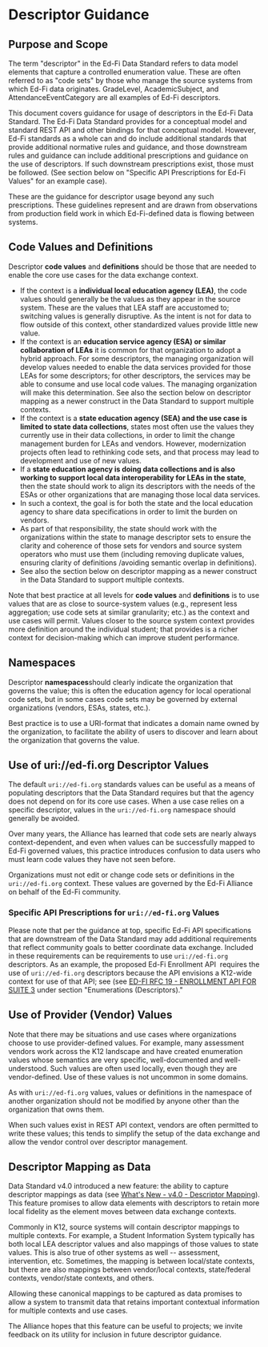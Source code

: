 # Descriptor Guidance

## Purpose and Scope

The term "descriptor" in the Ed-Fi Data Standard refers to data model elements that capture a controlled enumeration value. These are often referred to as "code sets" by those who manage the source systems from which Ed-Fi data originates. GradeLevel, AcademicSubject, and AttendanceEventCategory are all examples of Ed-Fi descriptors.

This document covers guidance for usage of descriptors in the Ed-Fi Data Standard. The Ed-Fi Data Standard provides for a conceptual model and standard REST API and other bindings for that conceptual model. However, Ed-Fi standards as a whole can and do include additional standards that provide additional normative rules and guidance, and those downstream rules and guidance can include additional prescriptions and guidance on the use of descriptors. If such downstream prescriptions exist, those must be followed. (See section below on "Specific API Prescriptions for Ed-Fi Values" for an example case).

These are the guidance for descriptor usage beyond any such prescriptions. These guidelines represent and are drawn from observations from production field work in which Ed-Fi-defined data is flowing between systems.

## Code Values and Definitions

Descriptor **code values** and **definitions** should be those that are needed to enable the core use cases for the data exchange context.

* If the context is a **individual local education agency (LEA)**, the code values should generally be the values as they appear in the source system. These are the values that LEA staff are accustomed to; switching values is generally disruptive. As the intent is not for data to flow outside of this context, other standardized values provide little new value.
* If the context is an **education service agency (ESA) or similar collaboration of LEAs** it is common for that organization to adopt a hybrid approach. For some descriptors, the managing organization will  develop values needed to enable the data services provided for those LEAs for some descriptors; for other descriptors, the services may be able to consume and use local code values. The managing organization will make this determination. See also the section below on descriptor mapping as a newer construct in the Data Standard to support multiple contexts.
* If the context is a **state education agency (SEA) and the use case is limited to state data collections**, states most often use the values they currently use in their data collections, in order to limit the change management burden for LEAs and vendors. However, modernization projects often lead to rethinking code sets, and that process may lead to development and use of new values.
* If a **state education agency is doing data collections and is also working to support local data interoperability for LEAs in the state**, then the state should work to align its descriptors with the needs of the ESAs or other organizations that are managing those local data services.
* In such a context, the goal is for both the state and the local education agency to share data specifications in order to limit the burden on vendors.
* As part of that responsibility, the state should work with the organizations within the state to manage descriptor sets to ensure the clarity and coherence of those sets for vendors and source system operators who must use them (including removing duplicate values, ensuring clarity of definitions /avoiding semantic overlap in definitions).
* See also the section below on descriptor mapping as a newer construct in the Data Standard to support multiple contexts.

Note that best practice at all levels for **code values** and **definitions** is to use values that are as close to source-system values (e.g., represent less aggregation; use code sets at similar granularity; etc.) as the context and use cases will permit. Values closer to the source system context provides more definition around the individual student; that provides is a richer context for decision-making which can improve student performance.

## Namespaces

Descriptor **namespaces**should clearly indicate the organization that governs the value; this is often the education agency for local operational code sets, but in some cases code sets may be governed by external organizations (vendors, ESAs, states, etc.).

Best practice is to use a URI-format that indicates a domain name owned by the organization, to facilitate the ability of users to discover and learn about the organization that governs the value.

## Use of uri://ed-fi.org Descriptor Values

The default `uri://ed-fi.org` standards values can be useful as a means of populating descriptors that the Data Standard requires but that the agency does not depend on for its core use cases. When a use case relies on a specific descriptor, values in the `uri://ed-fi.org` namespace should generally be avoided.  

Over many years, the Alliance has learned that code sets are nearly always context-dependent, and even when values can be successfully mapped to Ed-Fi governed values, this practice introduces confusion to data users who must learn code values they have not seen before.

Organizations must not edit or change code sets or definitions in the `uri://ed-fi.org` context. These values are governed by the Ed-Fi Alliance on behalf of the Ed-Fi community.

### Specific API Prescriptions for `uri://ed-fi.org` Values

Please note that per the guidance at top, specific Ed-Fi API specifications that are downstream of the Data Standard may add additional requirements that reflect community goals to better coordinate data exchange. Included in these requirements can be requirements to use `uri://ed-fi.org` descriptors. As an example, the proposed Ed-Fi Enrollment API  requires the use of `uri://ed-fi.org` descriptors because the API envisions a K12-wide context for use of that API; see (see [ED-FI RFC 19 - ENROLLMENT API FOR SUITE 3](https://edfi.atlassian.net/wiki/spaces/EFDSRFC/pages/25363105) under section "Enumerations (Descriptors)."

## Use of Provider (Vendor) Values

Note that there may be situations and use cases where organizations choose to use provider-defined values. For example, many assessment vendors work across the K12 landscape and have created enumeration values whose semantics are very specific, well-documented and well-understood. Such values are often used locally, even though they are vendor-defined. Use of these values is not uncommon in some domains.

As with `uri://ed-fi.org` values, values or definitions in the namespace of another organization should not be modified by anyone other than the organization that owns them.

When such values exist in REST API context, vendors are often permitted to write these values; this tends to simplify the setup of the data exchange and allow the vendor control over descriptor management.

## Descriptor Mapping as Data

Data Standard v4.0 introduced a new feature: the ability to capture descriptor mappings as data (see [What's New - v4.0 - Descriptor Mapping](https://edfi.atlassian.net/wiki/spaces/EFDS4X/pages/24412967#What&#39;sNew-v4.0-DescriptorMapping)). This feature promises to allow data elements with descriptors to retain more local fidelity as the element moves between data exchange contexts.

Commonly in K12, source systems will contain descriptor mappings to multiple contexts. For example, a Student Information System typically has both local LEA descriptor values and also mappings of those values to state values. This is also true of other systems as well -- assessment, intervention, etc. Sometimes, the mapping is between local/state contexts, but there are also mappings between vendor/local contexts, state/federal contexts, vendor/state contexts, and others.

Allowing these canonical mappings to be captured as data promises to allow a system to transmit data that retains important contextual information for multiple contexts and use cases.

The Alliance hopes that this feature can be useful to projects; we invite feedback on its utility for inclusion in future descriptor guidance.
